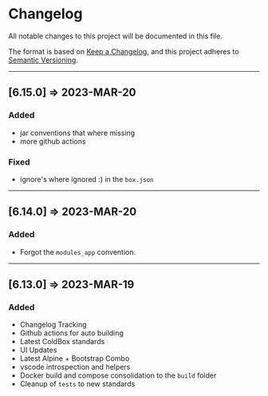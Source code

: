 # Changelog

All notable changes to this project will be documented in this file.

The format is based on [Keep a Changelog](https://keepachangelog.com/en/1.0.0/),
and this project adheres to [Semantic Versioning](https://semver.org/spec/v2.0.0.html).

----

## [6.15.0] => 2023-MAR-20

### Added

* jar conventions that where missing
* more github actions

### Fixed

* ignore's where ignored :) in the `box.json`

----

## [6.14.0] => 2023-MAR-20

### Added

* Forgot the `modules_app` convention.

----

## [6.13.0] => 2023-MAR-19

### Added

* Changelog Tracking
* Github actions for auto building
* Latest ColdBox standards
* UI Updates
* Latest Alpine + Bootstrap Combo
* vscode introspection and helpers
* Docker build and compose consolidation to the `build` folder
* Cleanup of `tests` to new standards
